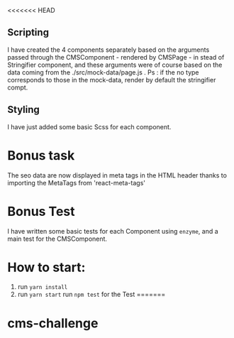 <<<<<<< HEAD
## Scripting
I have created the 4 components separately based on the arguments passed through the CMSComponent - rendered by CMSPage - in stead of Stringifier component, and these arguments were of course based on the data coming from the ./src/mock-data/page.js .
Ps : if the no type corresponds to those in the mock-data, render by default the stringifier compt.

## Styling
I have just added some basic Scss for each component.

# Bonus task
The seo data are now displayed in meta tags in the HTML header thanks to importing the MetaTags from 'react-meta-tags'

# Bonus Test

I have written some basic tests for each Component using `enzyme`, and a main test for the CMSComponent. 

# How to start:

1. run `yarn install`
2. run `yarn start`
run `npm test` for the Test
=======
# cms-challenge

